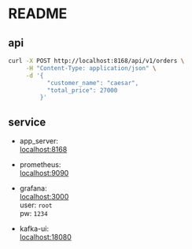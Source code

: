 # README

## api

```bash
curl -X POST http://localhost:8168/api/v1/orders \
     -H "Content-Type: application/json" \
     -d '{
           "customer_name": "caesar",
           "total_price": 27000
         }'
```

## service

- app_server:  
    <localhost:8168>
    
- prometheus:  
    <localhost:9090>
    
- grafana:  
    <localhost:3000>  
    user: `root`  
    pw: `1234`
    
-  kafka-ui:  
    <localhost:18080>